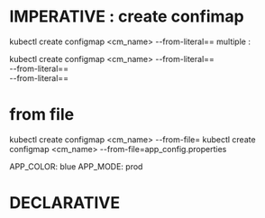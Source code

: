 # IMPERATIVE : create confimap 
  kubectl create configmap <cm_name> --from-literal=<key>=<value>
  multiple : 

  kubectl create configmap <cm_name> --from-literal=<key>=<value> \
                                      --from-literal=<key>=<value> \
                                      --from-literal=<key>=<value>

# from file 
  kubectl create configmap <cm_name> --from-file=<filename>
  kubectl create configmap <cm_name> --from-file=app_config.properties

APP_COLOR: blue
APP_MODE: prod

# DECLARATIVE
